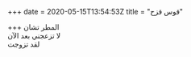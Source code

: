 +++
date = 2020-05-15T13:54:53Z
title = "قوس قزح"

+++ 
المطر تشان   
لا تزعجني بعد الآن   
لقد تزوجت